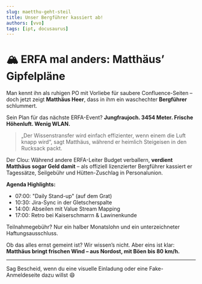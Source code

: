 ```yaml
---
slug: maetthu-geht-steil
title: Unser Bergführer kassiert ab!
authors: [vvo]
tags: [ipt, docusaurus]
---
```


# 🏔️ ERFA mal anders: Matthäus’ Gipfelpläne

Man kennt ihn als ruhigen PO mit Vorliebe für saubere Confluence-Seiten – doch jetzt zeigt **Matthäus Heer**, dass in ihm ein waschechter **Bergführer** schlummert.

Sein Plan für das nächste ERFA-Event?
**Jungfraujoch. 3454 Meter. Frische Höhenluft. Wenig WLAN.**

> „Der Wissenstransfer wird einfach effizienter, wenn einem die Luft knapp wird“, sagt Matthäus, während er heimlich Steigeisen in den Rucksack packt.

Der Clou: Während andere ERFA-Leiter Budget verballern, **verdient Matthäus sogar Geld damit** – als offiziell lizenzierter Bergführer kassiert er Tagessätze, Seilgebühr und Hütten-Zuschlag in Personalunion.

**Agenda Highlights:**

* 07:00: "Daily Stand-up" (auf dem Grat)
* 10:30: Jira-Sync in der Gletscherspalte
* 14:00: Abseilen mit Value Stream Mapping
* 17:00: Retro bei Kaiserschmarrn & Lawinenkunde

Teilnahmegebühr?
Nur ein halber Monatslohn und ein unterzeichneter Haftungsausschluss.

Ob das alles ernst gemeint ist? Wir wissen’s nicht. Aber eins ist klar:
**Matthäus bringt frischen Wind – aus Nordost, mit Böen bis 80 km/h.**

---

Sag Bescheid, wenn du eine visuelle Einladung oder eine Fake-Anmeldeseite dazu willst 😄
